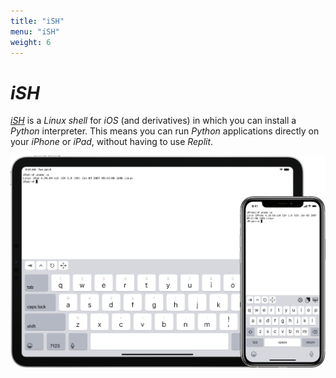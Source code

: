 ```yaml
---
title: "iSH"
menu: "iSH"
weight: 6
---
```


# *iSH*

[*iSH*](https://ish.app/) is a *Linux* *shell* for *iOS* (and derivatives) in which you can install a *Python* interpreter.  This means you can run *Python* applications directly on your *iPhone* or *iPad*, without having to use *Replit*.

[![Preview iSH](./iSH.png)](https://ish.app/)